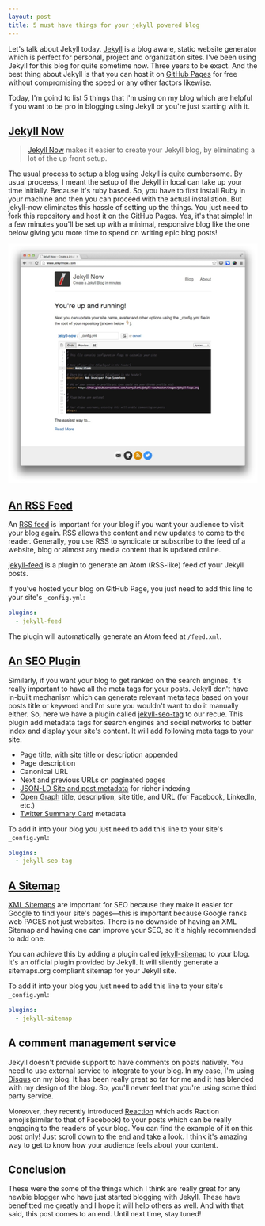 ```yaml
---
layout: post
title: 5 must have things for your jekyll powered blog
---
```


Let's talk about Jekyll today. [Jekyll](https://jekyllrb.com/) is a blog aware, static website generator which is perfect for personal, project and organization sites. I've been using Jekyll for this blog for quite sometime now. Three years to be exact. And the best thing about Jekyll is that you can host it on [GitHub Pages](https://pages.github.com/) for free without compromising the speed or any other factors likewise.

Today, I'm goind to list 5 things that I'm using on my blog which are helpful if you want to be pro in blogging using Jekyll or you're just starting with it.

## [Jekyll Now](https://github.com/barryclark/jekyll-now)

> [Jekyll Now](https://github.com/barryclark/jekyll-now) makes it easier to create your Jekyll blog, by eliminating a lot of the up front setup.

The usual process to setup a blog using Jekyll is quite cumbersome. By usual proceess, I meant the setup of the Jekyll in local can take up your time initially. Because it's ruby based. So, you have to first install Ruby in your machine and then you can proceed with the actual installation. But jekyll-now eliminates this hassle of setting up the things. You just need to fork this repository and host it on the GitHub Pages. Yes, it's that simple! In a few minutes you'll be set up with a minimal, responsive blog like the one below giving you more time to spend on writing epic blog posts!

![](/images/jekyll-now-theme-screenshot.jpg)

## [An RSS Feed](https://github.com/jekyll/jekyll-feed)

An [RSS feed](https://en.wikipedia.org/wiki/RSS) is important for your blog if you want your audience to visit your blog again.  RSS allows the content and new updates to come to the reader. Generally, you use RSS to syndicate or subscribe to the feed of a website, blog or almost any media content that is updated online. 

[jekyll-feed](https://github.com/jekyll/jekyll-feed) is a plugin to generate an Atom (RSS-like) feed of your Jekyll posts. 

If you've hosted your blog on GitHub Page, you just need to add this line to your site's `_config.yml`:

```yml
plugins:
  - jekyll-feed
```

The plugin will automatically generate an Atom feed at `/feed.xml`.

## [An SEO Plugin](https://github.com/jekyll/jekyll-seo-tag)

Similarly, if you want your blog to get ranked on the search engines, it's really important to have all the meta tags for your posts. Jekyll don't have in-built mechanism which can generate relevant meta tags based on your posts title or keyword and I'm sure you wouldn't want to do it manually either. So, here we have a plugin called [jekyll-seo-tag](https://github.com/jekyll/jekyll-seo-tag) to our recue. This plugin add metadata tags for search engines and social networks to better index and display your site's content. It will add following meta tags to your site:

* Page title, with site title or description appended
* Page description
* Canonical URL
* Next and previous URLs on paginated pages
* [JSON-LD Site and post metadata](https://developers.google.com/structured-data/) for richer indexing
* [Open Graph](http://ogp.me/) title, description, site title, and URL (for Facebook, LinkedIn, etc.)
* [Twitter Summary Card](https://dev.twitter.com/cards/overview) metadata

To add it into your blog you just need to add this line to your site's `_config.yml`:

```yml
plugins:
  - jekyll-seo-tag
```

## [A Sitemap](https://github.com/jekyll/jekyll-sitemap)

[XML Sitemaps](https://en.wikipedia.org/wiki/Sitemaps) are important for SEO because they make it easier for Google to find your site's pages—this is important because Google ranks web PAGES not just websites. There is no downside of having an XML Sitemap and having one can improve your SEO, so it's highly recommended to add one.

You can achieve this by adding a plugin called [jekyll-sitemap](https://github.com/jekyll/jekyll-sitemap) to your blog. It's an official plugin provided by Jekyll. It will silently generate a sitemaps.org compliant sitemap for your Jekyll site.

To add it into your blog you just need to add this line to your site's `_config.yml`:

```yml
plugins:
  - jekyll-sitemap
```

## A comment management service

Jekyll doesn't provide support to have comments on posts natively. You need to use external service to integrate to your blog. In my case, I'm using [Disqus](https://disqus.com/) on my blog. It has been really great so far for me and it has blended with my design of the blog. So, you'll never feel that you're using some third party service. 

Moreover, they recently introduced [Reaction](https://blog.disqus.com/reactions-a-new-way-for-readers-to-engage) which adds Raction emojis(similar to that of Facebook) to your posts which can be really engaging to the readers of your blog. You can find the example of it on this post only! Just scroll down to the end and take a look. I think it's amazing way to get to know how your audience feels about your content.

## Conclusion

These were the some of the things which I think are really great for any newbie blogger who have just started blogging with Jekyll. These have benefitted me greatly and I hope it will help others as well. And with that said, this post comes to an end. Until next time, stay tuned!
